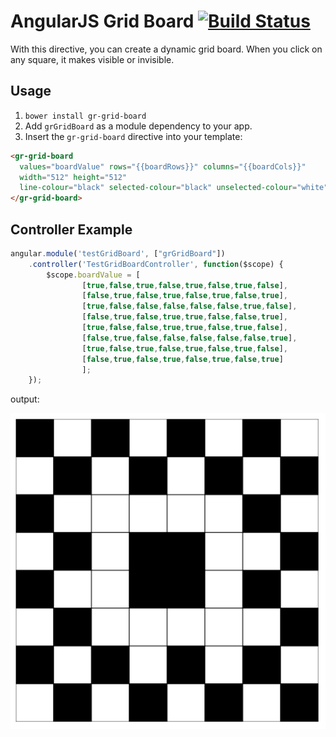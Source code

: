 # AngularJS Grid Board [![Build Status](https://travis-ci.org/ericogr/grGridBoard.svg?branch=master)](http://travis-ci.org/ericogr/grGridBoard)

With this directive, you can create a dynamic grid board. When you click on any square, it makes visible or invisible.

## Usage
1. `bower install gr-grid-board`
2. Add `grGridBoard` as a module dependency to your app.
3. Insert the `gr-grid-board` directive into your template:

```html
<gr-grid-board
  values="boardValue" rows="{{boardRows}}" columns="{{boardCols}}"
  width="512" height="512"
  line-colour="black" selected-colour="black" unselected-colour="white">
</gr-grid-board>
```

## Controller Example

```javascript
angular.module('testGridBoard', ["grGridBoard"])
	.controller('TestGridBoardController', function($scope) {
		$scope.boardValue = [
				[true,false,true,false,true,false,true,false],
				[false,true,false,true,false,true,false,true],
				[true,false,false,false,false,false,true,false],
				[false,true,false,true,true,false,false,true],
				[true,false,false,true,true,false,true,false],
				[false,true,false,false,false,false,false,true],
				[true,false,true,false,true,false,true,false],
				[false,true,false,true,false,true,false,true]
				];
	});
```

output:

![alt tag](https://raw.githubusercontent.com/ericogr/grGridBoard/master/docs/grid-01.png "grid board 8x8 example")
